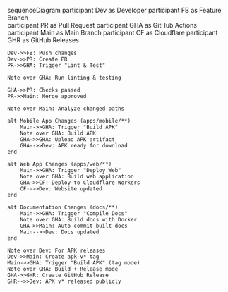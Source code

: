 sequenceDiagram
participant Dev as Developer
participant FB as Feature Branch  
 participant PR as Pull Request
participant GHA as GitHub Actions
participant Main as Main Branch
participant CF as Cloudflare
participant GHR as GitHub Releases

    Dev->>FB: Push changes
    Dev->>PR: Create PR
    PR->>GHA: Trigger "Lint & Test"

    Note over GHA: Run linting & testing

    GHA->>PR: Checks passed
    PR->>Main: Merge approved

    Note over Main: Analyze changed paths

    alt Mobile App Changes (apps/mobile/**)
        Main->>GHA: Trigger "Build APK"
        Note over GHA: Build APK
        GHA->>GHA: Upload APK artifact
        GHA-->>Dev: APK ready for download
    end

    alt Web App Changes (apps/web/**)
        Main->>GHA: Trigger "Deploy Web"
        Note over GHA: Build web application
        GHA->>CF: Deploy to Cloudflare Workers
        CF-->>Dev: Website updated
    end

    alt Documentation Changes (docs/**)
        Main->>GHA: Trigger "Compile Docs"
        Note over GHA: Build docs with Docker
        GHA->>Main: Auto-commit built docs
        Main-->>Dev: Docs updated
    end

    Note over Dev: For APK releases
    Dev->>Main: Create apk-v* tag
    Main->>GHA: Trigger "Build APK" (tag mode)
    Note over GHA: Build + Release mode
    GHA->>GHR: Create GitHub Release
    GHR-->>Dev: APK v* released publicly

